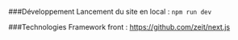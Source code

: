 ###Développement 
Lancement du site en local : `npm run dev`

###Technologies
Framework front : https://github.com/zeit/next.js

